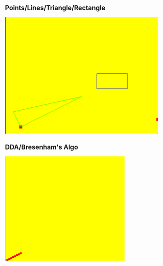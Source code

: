 ## Points/Lines/Triangle/Rectangle
![Alt text](image.png)

## DDA/Bresenham's Algo
![Alt text](image-1.png)
